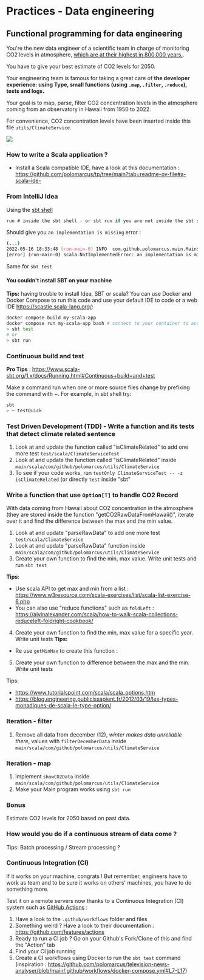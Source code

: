 # Practices - Data engineering

## Functional programming for data engineering
You're the new data engineer of a scientific team in charge of monitoring CO2 levels in atmosphere, [which are at their highest in 800,000 years.](https://www.weforum.org/agenda/2018/05/earth-just-hit-a-terrifying-milestone-for-the-first-time-in-more-than-800-000-years).

You have to give your best estimate of CO2 levels for 2050. 

Your engineering team is famous for taking a great care of **the developer experience: using Type, small functions (using `.map`, `.filter`, `.reduce`), tests and logs.**

Your goal is to map, parse, filter CO2 concentration levels in the atmosphere coming from an observatory in Hawaii from 1950 to 2022.

For convenience, CO2 concentration levels have been inserted inside this file `utils/ClimateService`.

![](https://assets.weforum.org/editor/large_EEYnarb17Mwon7wYfBZ_V6gUQ3hwp6_tpzpPzAMVLRw.png)

### How to write a Scala application ?
* Install a Scala compatible IDE, have a look at this documentation : https://github.com/polomarcus/tp/tree/main?tab=readme-ov-file#a-scala-ide-

### From IntelliJ Idea
Using the [sbt shell](https://www.google.com/search?channel=fs&client=ubuntu-sn&q=intellij+idea+sbt+shell)
```sbt
run # inside the sbt shell - or sbt run if you are not inside the sbt shell
```

Should give you `an implementation is missing` error :
```bash
(...)
2022-05-16 18:33:48 [run-main-0] INFO  com.github.polomarcus.main.Main$ - Starting the app
[error] (run-main-0) scala.NotImplementedError: an implementation is missing
```

Same for `sbt test`

#### You couldn't install SBT on your machine

**Tips:** having trouble to install Idea, SBT or scala? You can use Docker and Docker Compose to run this code and use your default IDE to code or a web IDE https://scastie.scala-lang.org/:

```bash
docker compose build my-scala-app
docker compose run my-scala-app bash # connect to your container to acces to SBT
> sbt test
# or 
> sbt run
```

### Continuous build and test
**Pro Tips** : https://www.scala-sbt.org/1.x/docs/Running.html#Continuous+build+and+test

Make a command run when one or more source files change by prefixing the command with ~. For example, in sbt shell try:
```bash 
sbt
> ~ testQuick
```

### Test Driven Development (TDD) - Write a function and its tests that detect climate related sentence
1. Look at and update the function called "isClimateRelated" to add one more test `test/scala/ClimateServiceTest`
2. Look at and update  the function called "isClimateRelated" inside `main/scala/com/github/polomarcus/utils/ClimateService`
3. To see if your code works, run `testOnly ClimateServiceTest -- -z isClimateRelated` (or directly `test` inside "sbt"

### Write a function that use `Option[T]` to handle CO2 Record
With data coming from Hawaii about CO2 concentration in the atmosphere (they are stored inside the function "getCO2RawDataFromHawaii()", iterate over it and find the difference between the max and the min value.

1. Look at and update "parseRawData" to add one more test `test/scala/ClimateService`
2. Look at and update "parseRawData" function inside `main/scala/com/github/polomarcus/utils/ClimateService`
3. Create your own function to find the min, max value. Write unit tests and run `sbt test`

**Tips**:
* Use scala API to get max and min from a list : https://www.w3resource.com/scala-exercises/list/scala-list-exercise-6.php
* You can also use "reduce functions" such as `foldLeft` : https://alvinalexander.com/scala/how-to-walk-scala-collections-reduceleft-foldright-cookbook/

4. Create your own function to find the min, max value for a specific year. Write unit tests
**Tips:** 
* Re use `getMinMax` to create this function :
5. Create your own function to difference between the max and the min. Write unit tests

Tips: 
* https://www.tutorialspoint.com/scala/scala_options.htm
* https://blog.engineering.publicissapient.fr/2012/03/19/les-types-monadiques-de-scala-le-type-option/

### Iteration - filter
1. Remove all data from december (12), *winter makes data unreliable there*, values with `filterDecemberData` inside `main/scala/com/github/polomarcus/utils/ClimateService`

### Iteration - map
1. implement `showCO2Data`  inside `main/scala/com/github/polomarcus/utils/ClimateService`
2. Make your Main program works using `sbt run`

### Bonus
Estimate CO2 levels for 2050 based on past data.

### How would you do if a continuous stream of data come ?
Tips: Batch processing / Stream processing ? 

### Continuous Integration (CI)
If it works on your machine, congrats ! But remember, engineers have to work as team and to be sure it works on others' machines, you have to do something more.

Test it on a remote servers now thanks to a Continuous Integration (CI) system such as [GitHub Actions](https://github.com/features/actions) :

1. Have a look to the `.github/workflows` folder and files
2. Something weird ? Have a look to their documentation : https://github.com/features/actions
3. Ready to run a CI job ? Go on your Github's Fork/Clone of this and find the "Action" tab 
4. Find your CI job running
5. Create a CI workflows using Docker to run the `sbt test` command (inspiration : https://github.com/polomarcus/television-news-analyser/blob/main/.github/workflows/docker-compose.yml#L7-L17)

